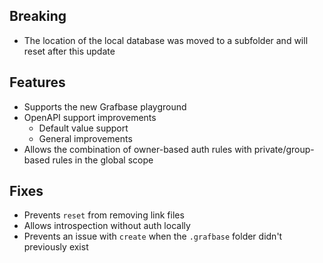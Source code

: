 ## Breaking

- The location of the local database was moved to a subfolder and will reset after this update

## Features

- Supports the new Grafbase playground
- OpenAPI support improvements
  - Default value support
  - General improvements
- Allows the combination of owner-based auth rules with private/group-based rules in the global scope

## Fixes

- Prevents `reset` from removing link files
- Allows introspection without auth locally
- Prevents an issue with `create` when the `.grafbase` folder didn't previously exist
